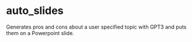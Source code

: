 # auto_slides

Generates pros and cons about a user specified topic with GPT3 and puts them on a Powerpoint slide.
